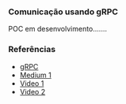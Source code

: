### Comunicação usando gRPC ###

POC em desenvolvimento.......



### Referências ###

- [gRPC](https://grpc.io/)
- [Medium 1](https://medium.com/xp-inc/introdu%C3%A7%C3%A3o-ao-grpc-com-node-js-98f6a4ede11)
- [Video 1](https://www.youtube.com/watch?v=QyyMjF764mo&t=2757s)
- [Video 2](https://www.youtube.com/watch?v=lU7OrUeaqD0)